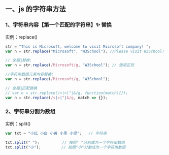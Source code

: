 ## 一、js 的字符串方法

### 1、字符串内容【第一个匹配的字符串】✨ 替换

实例：replace()

```JavaScript
str = "This is Microsoft, welcome to visit Microsoft company! ";
var n = str.replace("Microsoft", "W3School"); //Please visit W3School!

// 全局🍗替换:
var n = str.replace(/Microsoft/g, "W3School"); // 使用正则

//字符串数组元素内容替换:
var n = str.replace(/Microsoft/g, "W3School");

// 全局🍗匹配替换
// var n = str.replace(/<|>|"|&/g, function(match){});
var n = str.replace(/<|>|"|&/g, match => {});
```

### 2、字符串分割为数组

实例：split()

```JavaScript
var txt = "小红 小白 小黄 小黑 小绿";   // 字符串

txt.split(" ");          // 按照" "分割成为一个字符串数组
txt.split("小");         // 按照"小"分割成为一个字符串数组
```

